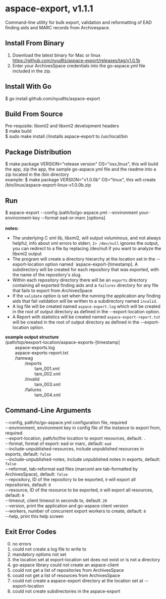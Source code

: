 aspace-export, v1.1.1
=============
Command-line utility for bulk export, validation and reformatting of EAD finding aids and MARC records from Archivespace.

Install From Binary
-------------------
1. Download the latest binary for Mac or linux https://github.com/nyudlts/aspace-export/releases/tag/v1.0.1b
3. Enter your ArchivesSpace credentials into the go-aspace.yml file included in the zip.

Install With Go
---------------
$ go install github.com/nyudlts/aspace-export

Build From Source
-----------------
Pre-requisite: libxml2 and libxml2 development headers<br>
$ make build<br>
$ sudo make install //installs aspace-export to /usr/local/bin

Package Distribution
-----------------
$ make package VERSION="release version" OS="osx,linux", this will build the app, zip the app, the sample go-aspace.yml file and the readme into a zip located in the /bin directory<br>
example: $ make package VERSION="v1.0.0b" OS="linux", this will create /bin/linux/aspace-export-linux-v1.0.0b.zip

Run
---
$ aspace-export --config /path/to/go-aspace.yml --environment your-environment-key --format ead-or-marc [options] 
<br><br>**notes:**
* The underlying C xml lib, libxml2, will output voluminous, and not always helpful, info about xml errors to stderr, `2> /dev/null` ignores the output, you can redirect to a file by replacing /dev/null if you want to analyze the libxml2 output 
* The program will create a directory hierarchy at the location set in the --export-location option named `aspace-export-[timestamp]. A subdirectory will be created for each repository that was exported, with the name of the repository's slug.
* Within each repository directory there will be an `exports` directory containing all exported finding aids and a `failures` directory for any file that fails to export from ArchivesSpace
* If the `validate` option is set when the running the application any finding aids that fail validation will be written to a subdirectory named `invalid`.
* A log file will be created named `aspace-export.log` which will be created in the root of output directory as defined in the --export-location option.
* A Report with statistics will be created named `aspace-export-report.txt` will be created in the root of output directory as defined in the --export-location option.

**example output structure**<br>
/path/top/eexport-location/aspace-exports-[timestamp]<br>
&nbsp;&nbsp;&nbsp;&nbsp;&nbsp;&nbsp;&nbsp;&nbsp;aspace-exports.log<br>
&nbsp;&nbsp;&nbsp;&nbsp;&nbsp;&nbsp;&nbsp;&nbsp;aspace-exports-report.txt<br>
&nbsp;&nbsp;&nbsp;&nbsp;&nbsp;&nbsp;&nbsp;&nbsp;/tamwag<br>
&nbsp;&nbsp;&nbsp;&nbsp;&nbsp;&nbsp;&nbsp;&nbsp;&nbsp;&nbsp;&nbsp;&nbsp;&nbsp;&nbsp;&nbsp;&nbsp;/exports<br>
&nbsp;&nbsp;&nbsp;&nbsp;&nbsp;&nbsp;&nbsp;&nbsp;&nbsp;&nbsp;&nbsp;&nbsp;&nbsp;&nbsp;&nbsp;&nbsp;&nbsp;&nbsp;&nbsp;&nbsp;&nbsp;&nbsp;&nbsp;&nbsp;tam_001.xml<br>
&nbsp;&nbsp;&nbsp;&nbsp;&nbsp;&nbsp;&nbsp;&nbsp;&nbsp;&nbsp;&nbsp;&nbsp;&nbsp;&nbsp;&nbsp;&nbsp;&nbsp;&nbsp;&nbsp;&nbsp;&nbsp;&nbsp;&nbsp;&nbsp;tam_002.xml<br>
&nbsp;&nbsp;&nbsp;&nbsp;&nbsp;&nbsp;&nbsp;&nbsp;&nbsp;&nbsp;&nbsp;&nbsp;&nbsp;&nbsp;&nbsp;&nbsp;/invalid<br>
&nbsp;&nbsp;&nbsp;&nbsp;&nbsp;&nbsp;&nbsp;&nbsp;&nbsp;&nbsp;&nbsp;&nbsp;&nbsp;&nbsp;&nbsp;&nbsp;&nbsp;&nbsp;&nbsp;&nbsp;&nbsp;&nbsp;&nbsp;&nbsp;tam_003.xml<br>
&nbsp;&nbsp;&nbsp;&nbsp;&nbsp;&nbsp;&nbsp;&nbsp;&nbsp;&nbsp;&nbsp;&nbsp;&nbsp;&nbsp;&nbsp;&nbsp;/failures<br>
&nbsp;&nbsp;&nbsp;&nbsp;&nbsp;&nbsp;&nbsp;&nbsp;&nbsp;&nbsp;&nbsp;&nbsp;&nbsp;&nbsp;&nbsp;&nbsp;&nbsp;&nbsp;&nbsp;&nbsp;&nbsp;&nbsp;&nbsp;&nbsp;tam_004.xml<br>

Command-Line Arguments
----------------------
--config, path/to/go-aspace.yml configuration file, required<br>
--environment, environment key in config file of the instance to export from, required<br>
--export-location, path/to/the location to export resources, default: `.`<br>
--format, format of export: ead or marc, default: `ead`<br>
--include-unpublished-resources, include unpublished resources in exports, default: `false`<br>
--include-unpublished-notes, include unpublished notes in exports, default: `false`<br>
--reformat, tab-reformat ead files (marcxml are tab-formatted by ArchivesSpace), default: `false`<br>
--repository, ID of the repository to be exported, `0` will export all repositories, default: `0`<br>
--resource, ID of the resource to be exported, `0` will export all resources, default: `0`<br>
--timeout, client timeout in seconds to, default: `20`<br>
--version, print the application and go-aspace client version<br>
--workers, number of concurrent export workers to create, default: `8`<br>
--help, print this help screen<br>

Exit Error Codes
----------------
0. no errors
1. could not create a log file to write to
2. mandatory options not set
3. the location set at export-location set does not exist or is not a directory
4. go-aspace library could not create an aspace-client 
5. could not get a list of repositories from ArchivesSpace
6. could not get a list of resources from ArchivesSpace
7. could not create a aspace-export directory at    the location set at --export-location 
8. could not create subdirectories in the aspace-export 



